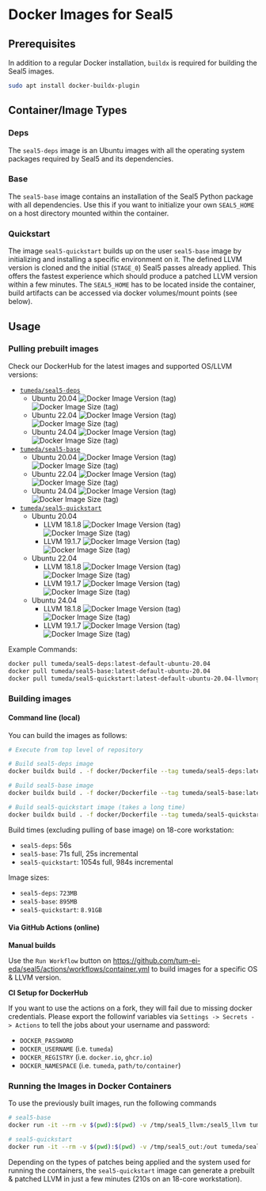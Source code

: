 # Docker Images for Seal5

## Prerequisites

In addition to a regular Docker installation, `buildx` is required for building the Seal5 images.

```sh
sudo apt install docker-buildx-plugin
```

## Container/Image Types

### Deps

The `seal5-deps` image is an Ubuntu images with all the operating system packages required by Seal5 and its dependencies.

### Base

The `seal5-base` image contains an installation of the Seal5 Python package with all dependencies. Use this if you want to initialize your own `SEAL5_HOME` on a host directory mounted within the container.

### Quickstart

The image `seal5-quickstart` builds up on the user `seal5-base` image by initializing and installing a specific environment on it. The defined LLVM version is cloned and the initial (`STAGE_0`) Seal5 passes already applied. This offers the fastest experience which should produce a patched LLVM version within a few minutes. The `SEAL5_HOME` has to be located inside the container, build artifacts can be accessed via docker volumes/mount points (see below).

## Usage

### Pulling prebuilt images

Check our DockerHub for the latest images and supported OS/LLVM versions:

- [`tumeda/seal5-deps`](https://hub.docker.com/r/tumeda/seal5-deps/tags)
  - Ubuntu 20.04 ![Docker Image Version (tag)](https://img.shields.io/docker/v/tumeda/seal5-deps/latest-default-ubuntu-20.04) ![Docker Image Size (tag)](https://img.shields.io/docker/image-size/tumeda/seal5-deps/latest-default-ubuntu-20.04)
  - Ubuntu 22.04 ![Docker Image Version (tag)](https://img.shields.io/docker/v/tumeda/seal5-deps/latest-default-ubuntu-22.04) ![Docker Image Size (tag)](https://img.shields.io/docker/image-size/tumeda/seal5-deps/latest-default-ubuntu-22.04)
  - Ubuntu 24.04 ![Docker Image Version (tag)](https://img.shields.io/docker/v/tumeda/seal5-deps/latest-default-ubuntu-24.04) ![Docker Image Size (tag)](https://img.shields.io/docker/image-size/tumeda/seal5-deps/latest-default-ubuntu-24.04)
- [`tumeda/seal5-base`](https://hub.docker.com/r/tumeda/seal5-base/tags)
  - Ubuntu 20.04 ![Docker Image Version (tag)](https://img.shields.io/docker/v/tumeda/seal5-base/latest-default-ubuntu-20.04) ![Docker Image Size (tag)](https://img.shields.io/docker/image-size/tumeda/seal5-base/latest-default-ubuntu-20.04)
  - Ubuntu 22.04 ![Docker Image Version (tag)](https://img.shields.io/docker/v/tumeda/seal5-base/latest-default-ubuntu-22.04) ![Docker Image Size (tag)](https://img.shields.io/docker/image-size/tumeda/seal5-base/latest-default-ubuntu-22.04)
  - Ubuntu 24.04 ![Docker Image Version (tag)](https://img.shields.io/docker/v/tumeda/seal5-base/latest-default-ubuntu-24.04) ![Docker Image Size (tag)](https://img.shields.io/docker/image-size/tumeda/seal5-base/latest-default-ubuntu-24.04)
- [`tumeda/seal5-quickstart`](https://hub.docker.com/r/tumeda/seal5-quickstart/tags)
  - Ubuntu 20.04
    - LLVM 18.1.8 ![Docker Image Version (tag)](https://img.shields.io/docker/v/tumeda/seal5-quickstart/latest-default-ubuntu-20.04-llvmorg-18.1.8) ![Docker Image Size (tag)](https://img.shields.io/docker/image-size/tumeda/seal5-quickstart/latest-default-ubuntu-20.04-llvmorg-18.1.8)
    - LLVM 19.1.7 ![Docker Image Version (tag)](https://img.shields.io/docker/v/tumeda/seal5-quickstart/latest-default-ubuntu-20.04-llvmorg-19.1.7) ![Docker Image Size (tag)](https://img.shields.io/docker/image-size/tumeda/seal5-quickstart/latest-default-ubuntu-20.04-llvmorg-19.1.7)
  - Ubuntu 22.04
    - LLVM 18.1.8 ![Docker Image Version (tag)](https://img.shields.io/docker/v/tumeda/seal5-quickstart/latest-default-ubuntu-22.04-llvmorg-18.1.8) ![Docker Image Size (tag)](https://img.shields.io/docker/image-size/tumeda/seal5-quickstart/latest-default-ubuntu-22.04-llvmorg-18.1.8)
    - LLVM 19.1.7 ![Docker Image Version (tag)](https://img.shields.io/docker/v/tumeda/seal5-quickstart/latest-default-ubuntu-22.04-llvmorg-19.1.7) ![Docker Image Size (tag)](https://img.shields.io/docker/image-size/tumeda/seal5-quickstart/latest-default-ubuntu-22.04-llvmorg-19.1.7)
  - Ubuntu 24.04
    - LLVM 18.1.8 ![Docker Image Version (tag)](https://img.shields.io/docker/v/tumeda/seal5-quickstart/latest-default-ubuntu-24.04-llvmorg-18.1.8) ![Docker Image Size (tag)](https://img.shields.io/docker/image-size/tumeda/seal5-quickstart/latest-default-ubuntu-24.04-llvmorg-18.1.8)
    - LLVM 19.1.7 ![Docker Image Version (tag)](https://img.shields.io/docker/v/tumeda/seal5-quickstart/latest-default-ubuntu-24.04-llvmorg-19.1.7) ![Docker Image Size (tag)](https://img.shields.io/docker/image-size/tumeda/seal5-quickstart/latest-default-ubuntu-24.04-llvmorg-19.1.7)

Example Commands:

```sh
docker pull tumeda/seal5-deps:latest-default-ubuntu-20.04
docker pull tumeda/seal5-base:latest-default-ubuntu-20.04
docker pull tumeda/seal5-quickstart:latest-default-ubuntu-20.04-llvmorg-19.1.7
```

### Building images

#### Command line (local)

You can build the images as follows:

```sh
# Execute from top level of repository

# Build seal5-deps image
docker buildx build . -f docker/Dockerfile --tag tumeda/seal5-deps:latest-default-ubuntu-20.04 --target seal5-deps --build-arg BASE_IMAGE=ubuntu:20.04

# Build seal5-base image
docker buildx build . -f docker/Dockerfile --tag tumeda/seal5-base:latest-default-ubuntu-20.04 --target seal5-base --build-arg BASE_IMAGE=ubuntu:20.04

# Build seal5-quickstart image (takes a long time)
docker buildx build . -f docker/Dockerfile --tag tumeda/seal5-quickstart:latest-default-ubuntu-20.04-llvmorg-19.1.7 --target seal5-quickstart --build-arg BASE_IMAGE=ubuntu:20.04 --build-arg LLVM_REF="llvmorg-19.1.7"
```

Build times (excluding pulling of base image) on 18-core workstation:

- `seal5-deps`: 56s
- `seal5-base`: 71s full, 25s incremental
- `seal5-quickstart`: 1054s full, 984s incremental

Image sizes:

- `seal5-deps`: `723MB`
- `seal5-base`: `895MB`
- `seal5-quickstart`: `8.91GB`

#### Via GitHub Actions (online)

**Manual builds**

Use the `Run Workflow` button on https://github.com/tum-ei-eda/seal5/actions/workflows/container.yml to build images for a specific OS & LLVM version.

**CI Setup for DockerHub**

If you want to use the actions on a fork, they will fail due to missing docker credentials. Please export the followinf variables via `Settings -> Secrets -> Actions` to tell the jobs about your username and password:

- `DOCKER_PASSWORD`
- `DOCKER_USERNAME` (i.e. `tumeda`)
- `DOCKER_REGISTRY` (i.e. `docker.io`, `ghcr.io`)
- `DOCKER_NAMESPACE` (i.e. `tumeda`, `path/to/container`)

### Running the Images in Docker Containers

To use the previously built images, run the following commands

```sh
# seal5-base
docker run -it --rm -v $(pwd):$(pwd) -v /tmp/seal5_llvm:/seal5_llvm tumeda/seal5-base seal5 --dir /seal5_llvm wrapper $(pwd)/examples/example/cdsl/Example.core_desc $(pwd)/examples/common/cfg/patches.yml $(pwd)/examples/common/cfg/git.yml $(pwd)/examples/common/cfg/llvm.yml $(pwd)/examples/common/cfg/filter.yml

# seal5-quickstart
docker run -it --rm -v $(pwd):$(pwd) -v /tmp/seal5_out:/out tumeda/seal5-quickstart seal5 wrapper $(pwd)/examples/example/cdsl/Example.core_desc --out /out
```

Depending on the types of patches being applied and the system used for running the containers, the `seal5-quickstart` image can generate a prebuilt & patched LLVM in just a few minutes (210s on an 18-core workstation).
